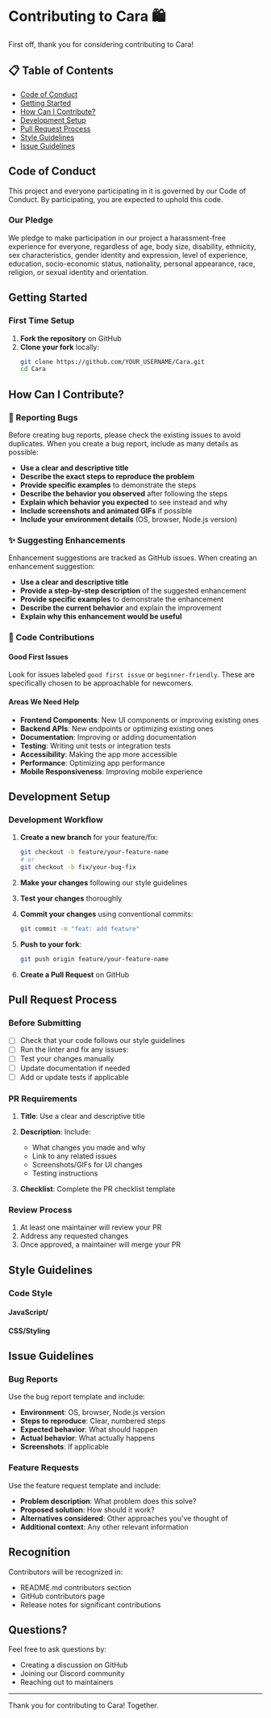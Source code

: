# Contributing to Cara 🛍️

First off, thank you for considering contributing to Cara!

## 📋 Table of Contents

- [Code of Conduct](#code-of-conduct)
- [Getting Started](#getting-started)
- [How Can I Contribute?](#how-can-i-contribute)
- [Development Setup](#development-setup)
- [Pull Request Process](#pull-request-process)
- [Style Guidelines](#style-guidelines)
- [Issue Guidelines](#issue-guidelines)

## Code of Conduct

This project and everyone participating in it is governed by our Code of Conduct. By participating, you are expected to uphold this code.

### Our Pledge

We pledge to make participation in our project a harassment-free experience for everyone, regardless of age, body size, disability, ethnicity, sex characteristics, gender identity and expression, level of experience, education, socio-economic status, nationality, personal appearance, race, religion, or sexual identity and orientation.

## Getting Started

### First Time Setup

1. **Fork the repository** on GitHub
2. **Clone your fork** locally:
   ```bash
   git clone https://github.com/YOUR_USERNAME/Cara.git
   cd Cara
   ```
## How Can I Contribute?

### 🐛 Reporting Bugs

Before creating bug reports, please check the existing issues to avoid duplicates. When you create a bug report, include as many details as possible:

- **Use a clear and descriptive title**
- **Describe the exact steps to reproduce the problem**
- **Provide specific examples** to demonstrate the steps
- **Describe the behavior you observed** after following the steps
- **Explain which behavior you expected** to see instead and why
- **Include screenshots and animated GIFs** if possible
- **Include your environment details** (OS, browser, Node.js version)

### ✨ Suggesting Enhancements

Enhancement suggestions are tracked as GitHub issues. When creating an enhancement suggestion:

- **Use a clear and descriptive title**
- **Provide a step-by-step description** of the suggested enhancement
- **Provide specific examples** to demonstrate the enhancement
- **Describe the current behavior** and explain the improvement
- **Explain why this enhancement would be useful**

### 🔧 Code Contributions

#### Good First Issues

Look for issues labeled `good first issue` or `beginner-friendly`. These are specifically chosen to be approachable for newcomers.

#### Areas We Need Help

- **Frontend Components**: New UI components or improving existing ones
- **Backend APIs**: New endpoints or optimizing existing ones
- **Documentation**: Improving or adding documentation
- **Testing**: Writing unit tests or integration tests
- **Accessibility**: Making the app more accessible
- **Performance**: Optimizing app performance
- **Mobile Responsiveness**: Improving mobile experience

## Development Setup

### Development Workflow

1. **Create a new branch** for your feature/fix:
   ```bash
   git checkout -b feature/your-feature-name
   # or
   git checkout -b fix/your-bug-fix
   ```

2. **Make your changes** following our style guidelines

3. **Test your changes** thoroughly

4. **Commit your changes** using conventional commits:
   ```bash
   git commit -m "feat: add feature"
   ```

5. **Push to your fork**:
   ```bash
   git push origin feature/your-feature-name
   ```

6. **Create a Pull Request** on GitHub

## Pull Request Process

### Before Submitting

- [ ] Check that your code follows our style guidelines
- [ ] Run the linter and fix any issues: 
- [ ] Test your changes manually
- [ ] Update documentation if needed
- [ ] Add or update tests if applicable

### PR Requirements

1. **Title**: Use a clear and descriptive title
2. **Description**: Include:
   - What changes you made and why
   - Link to any related issues
   - Screenshots/GIFs for UI changes
   - Testing instructions

3. **Checklist**: Complete the PR checklist template

### Review Process

1. At least one maintainer will review your PR
2. Address any requested changes
3. Once approved, a maintainer will merge your PR

## Style Guidelines

### Code Style

#### JavaScript/

#### CSS/Styling
 
## Issue Guidelines

### Bug Reports

Use the bug report template and include:
- **Environment**: OS, browser, Node.js version
- **Steps to reproduce**: Clear, numbered steps
- **Expected behavior**: What should happen
- **Actual behavior**: What actually happens
- **Screenshots**: If applicable

### Feature Requests

Use the feature request template and include:
- **Problem description**: What problem does this solve?
- **Proposed solution**: How should it work?
- **Alternatives considered**: Other approaches you've thought of
- **Additional context**: Any other relevant information

## Recognition

Contributors will be recognized in:
- README.md contributors section
- GitHub contributors page
- Release notes for significant contributions

## Questions?

Feel free to ask questions by:
- Creating a discussion on GitHub
- Joining our Discord community
- Reaching out to maintainers

---

Thank you for contributing to Cara! Together.
